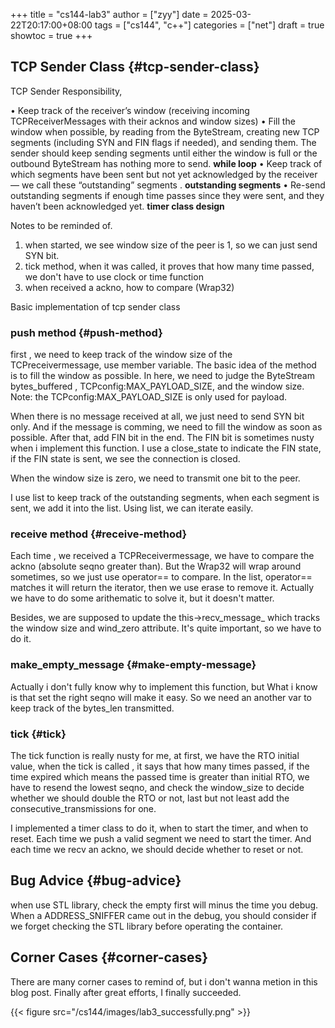 +++
title = "cs144-lab3"
author = ["zyy"]
date = 2025-03-22T20:17:00+08:00
tags = ["cs144", "c++"]
categories = ["net"]
draft = true
showtoc = true
+++

## TCP Sender Class {#tcp-sender-class}

TCP  Sender Responsibility,

• Keep track of the receiver’s window (receiving incoming TCPReceiverMessages with
their acknos and window sizes)
• Fill the window when possible, by reading from the ByteStream, creating new TCP
segments (including SYN and FIN flags if needed), and sending them. The sender should
keep sending segments until either the window is full or the outbound ByteStream has
nothing more to send. **while loop**
• Keep track of which segments have been sent but not yet acknowledged by the receiver—
we call these “outstanding” segments . **outstanding segments**
• Re-send outstanding segments if enough time passes since they were sent, and they
haven’t been acknowledged yet. **timer class design**

Notes to be reminded of.

1.  when started, we see window size of the peer is 1, so we can just send SYN bit.
2.  tick method, when it was called, it proves that how many time passed, we don't have to use clock or time function
3.  when received a ackno, how to compare (Wrap32)

Basic implementation of tcp sender class


### push method {#push-method}

first , we need to keep track of the window size of the TCPreceivermessage, use member variable. The basic idea of the method is to fill the window as possible. In here, we need to judge the ByteStream bytes_buffered , TCPconfig:MAX_PAYLOAD_SIZE, and the window size. Note: the TCPconfig:MAX_PAYLOAD_SIZE is only used for payload.

When there is no message received at all, we just need to send SYN bit only. And if the message is comming, we need to fill the window as soon as possible. After that, add FIN bit in the end. The FIN bit is sometimes nusty when i implement this function. I use a close_state to indicate the FIN state, if the FIN state is sent, we see the connection is closed.

When the window size is zero, we need to transmit one bit to the peer.

I use list to keep track of the outstanding segments, when each segment is sent, we add it into the list. Using list, we can iterate easily.


### receive method {#receive-method}

Each time , we received a TCPReceivermessage, we have to compare the ackno (absolute seqno greater than). But the Wrap32 will wrap around sometimes, so we just use operator== to compare. In the list, operator== matches it will return the iterator, then we use erase to remove it. Actually we have to do some arithematic to solve it, but it doesn't matter.

Besides, we are supposed to update the this-&gt;recv_message_ which tracks the window size and wind_zero attribute. It's quite important, so we have to do it.


### make_empty_message {#make-empty-message}

Actually i don't fully know why to implement this function, but What i know is that set the right seqno will make it easy. So we need an another var to keep track of the bytes_len transmitted.


### tick {#tick}

The tick function is really nusty for me, at first, we have the RTO initial value, when the tick is called , it says that how many times passed, if the time expired which means the passed time is greater than initial RTO, we have to resend the lowest seqno, and check the window_size to decide whether we should double the RTO or not, last but not least add the consecutive_transmissions for one.

I implemented a timer class to do it, when to start the timer, and when to reset. Each time we push a valid segment we need to start the timer. And each time we recv an ackno, we should decide whether to reset or not.


## Bug Advice {#bug-advice}

when use STL library, check the empty first will minus the time you debug. When a ADDRESS_SNIFFER came out in the debug, you should consider if we forget checking the STL library before operating the container.


## Corner Cases {#corner-cases}

There are many corner cases to remind of, but i don't wanna metion in this blog post.  Finally after great efforts, I finally succeeded.

{{< figure src="/cs144/images/lab3_successfully.png" >}}

